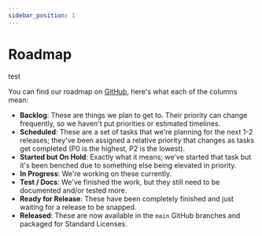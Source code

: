 ```yaml
---
sidebar_position: 1
---
```


# Roadmap

test

You can find our roadmap on [GitHub](https://github.com/orgs/RedwoodMMO/projects/1/views/1), here's what each of the columns mean:

- **Backlog**: These are things we plan to get to. Their priority can change frequently, so we haven't put priorities or estimated timelines.
- **Scheduled**: These are a set of tasks that we're planning for the next 1-2 releases; they've been assigned a relative priority that changes as tasks get completed (P0 is the highest, P2 is the lowest).
- **Started but On Hold**: Exactly what it means; we've started that task but it's been benched due to something else being elevated in priority.
- **In Progress**: We're working on these currently.
- **Test / Docs**: We've finished the work, but they still need to be documented and/or tested more.
- **Ready for Release**: These have been completely finished and just waiting for a release to be snapped.
- **Released**: These are now available in the `main` GitHub branches and packaged for Standard Licenses.
